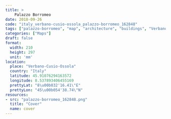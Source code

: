 ```yaml
---
title: > 
    Palazzo Borromeo
date: 2018-09-26
code: "italy_verbano-cusio-ossola_palazzo-borromeo_162848"
tags: ["palazzo-borromeo", "map", "architecture", "buildings", "Verbano-Cusio-Ossola", "Italy"]
categories: ["Maps"]
draft: false
format:
  width: 210
  height: 297
  unit: 'mm'
location:
  place: "Verbano-Cusio-Ossola"
  country: "Italy"
  latitude: 45.91076294163572
  longitude: 8.537893406455169
  prettyLat: "8\u00b032'16.41\"E"
  prettyLon: "45\u00b054'38.74\"N"
resources:
- src: "palazzo-borromeo_162848.png"
  title: "Cover"
  name: cover
---
```

